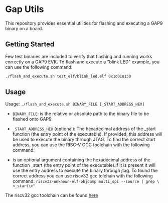# Gap Utils

This repository provides essential utilities for flashing and executing a GAP9 binary on a board.

## Getting Started

Few test binaries are included to verify that flashing and running works correctly on a GAP9 EVK. To flash and execute a "blink LED" example, you can use the following command:

```bash
./flash_and_execute.sh test_elf/blink_led.elf 0x1c010150
```


## Usage 


Usage: `./flash_and_execute.sh BINARY_FILE [_START_ADDRESS_HEX]`

- `BINARY_FILE`: is the relative or absolute path to the binary file to be flashed onto GAP9.

- `_START_ADDRESS_HEX` (optional): The hexadecimal address of the _start function (the entry point of the executable). If provided, this address will be used to execute the binary through JTAG.
To find the correct start address, you can use the RISC-V GCC toolchain with the following command:

- is an optional argument containing the hexadecimal address of the function _start (the entry point of the executable).If it is present it will use the entry address to execute the binary through jtag. To found the correct address you can use riscv32 gcc tolchain with the following command: `riscv32-unknown-elf-objdump multi_spi --source | grep \<_start\>"`

The riscv32 gcc toolchain can be found [here](https://github.com/GreenWaves-Technologies/gap_gnu_toolchain)


